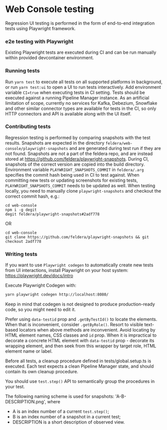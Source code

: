 # Web Console testing

Regression UI testing is performed in the form of end-to-end integration tests using Playwright framework.

### e2e testing with Playwright
Existing Playwright tests are executed during CI
and can be run manually within provided devcontainer environment.

### Running tests

Run `yarn test`
to execute all tests on all supported platforms in background, or run `yarn test:ui` to open a UI to run tests interactively.
Add environment variable `CI=true` when executing tests in CI setting.
Tests should be executed against a running Pipeline Manager instance.
As an artificial limitation of scope, currently no services for Kafka, Debezium, Snowflake and other similar connector types are available for tests in the CI, so only HTTP connectors and API is available along with the UI itself.

### Contributing tests

Regression testing is performed by comparing snapshots with the test results.
Snapshots are expected in the directory `feldera/web-console/playwright-snapshots` and are generated during test run if they are not found.
Snapshots are not a part of the feldera repo, and are instead stored at https://github.com/feldera/playwright-snapshots.
During CI, snapshots of the correct version are copied into the build directory.
Environment variable `PLAYWRIGHT_SNAPSHOTS_COMMIT` in `feldera/.arg` specifies the commit hash being used in CI to test against.
When committing new tests or updating screenshots for existing tests, `PLAYWRIGHT_SNAPSHOTS_COMMIT` needs to be updated as well.
When testing locally, you need to manually clone `playwright-snapshots` and checkout the correct commit hash, e.g.:

```
cd web-console
npm i -g degit
degit feldera/playwright-snapshots#2adf778
```
OR
```
cd web-console
git clone https://github.com/feldera/playwright-snapshots && git checkout 2adf778
```


### Writing tests

If you want to use `Playwright codegen` to automatically create new tests from UI interactions,
install Playwright on your host system: https://playwright.dev/docs/intro

Execute Playwright Codegen with:
```bash
yarn playwright codegen http://localhost:8080/
```

Keep in mind that codegen is not designed to produce production-ready code,
so you might need to edit it.

Prefer using `data-testid` prop and `.getByTestId()` to locate the elements.
When that is inconvenient, consider `.getByRole()`.
Resort to visible text-based locators when above methods are inconvenient.
Avoid locating by HTML element names, CSS classes and `id` prop.
When it is impractical to decorate a concrete HTML element with `data-testid` prop -
decorate its wrapping element, and then seek from this wrapper by target role, HTML element name or label.

Before all tests, a cleanup procedure defined in tests/global.setup.ts is executed.
Each test expects a clean Pipeline Manager state, and should contain its own cleanup procedure.

You should use `test.step()` API to semantically group the procedures in your test.

The following naming scheme is used for snapshots:
'A-B-DESCRIPTION.png', where
- A is an index number of a current `test.step()`;
- B is an index number of a snapshot in a current test;
- DESCRIPTION is a short description of observed view.